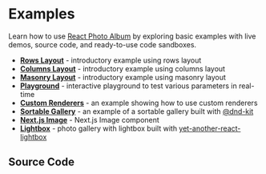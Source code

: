 # Examples

Learn how to use [React Photo Album](/) by exploring basic examples with live
demos, source code, and ready-to-use code sandboxes.

- [**Rows Layout**](/examples/rows) - introductory example using rows layout
- [**Columns Layout**](/examples/columns) - introductory example using columns
  layout
- [**Masonry Layout**](/examples/masonry) - introductory example using masonry
  layout
- [**Playground**](/examples/playground) - interactive playground to test
  various parameters in real-time
- [**Custom Renderers**](/examples/renderers) - an example showing how to use
  custom renderers
- [**Sortable Gallery**](/examples/sortable) - an example of a sortable gallery
  built with [@dnd-kit](https://dndkit.com/)
- [**Next.js Image**](/examples/nextjs) - Next.js Image component
- [**Lightbox**](/examples/lightbox) - photo gallery with lightbox built with
  [yet-another-react-lightbox](https://yet-another-react-lightbox.com/)

## Source Code

<GitHubLink />
